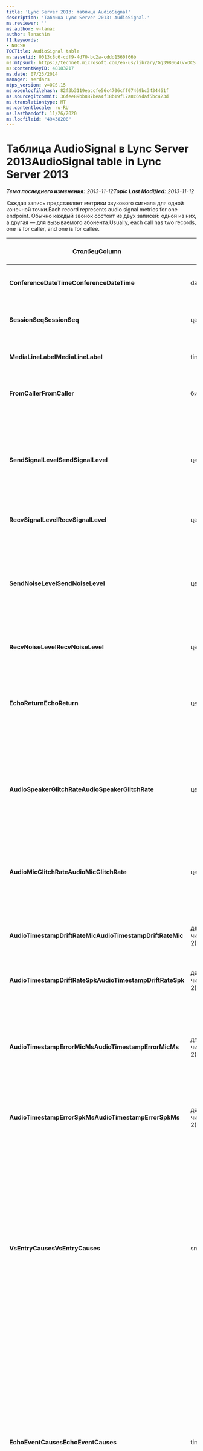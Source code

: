 ```yaml
---
title: 'Lync Server 2013: таблица AudioSignal'
description: 'Таблица Lync Server 2013: AudioSignal.'
ms.reviewer: ''
ms.author: v-lanac
author: lanachin
f1.keywords:
- NOCSH
TOCTitle: AudioSignal table
ms:assetid: 0013c8c6-cdf9-4d70-bc2a-cddd1560f66b
ms:mtpsurl: https://technet.microsoft.com/en-us/library/Gg398064(v=OCS.15)
ms:contentKeyID: 48183217
ms.date: 07/23/2014
manager: serdars
mtps_version: v=OCS.15
ms.openlocfilehash: 82f3b3119eaccfe56c4706cff07469bc3434461f
ms.sourcegitcommit: 36fee89bb887bea4f18b19f17a8c69daf5bc423d
ms.translationtype: MT
ms.contentlocale: ru-RU
ms.lasthandoff: 11/26/2020
ms.locfileid: "49438208"
---
```

# <a name="audiosignal-table-in-lync-server-2013"></a><span data-ttu-id="4d3f5-103">Таблица AudioSignal в Lync Server 2013</span><span class="sxs-lookup"><span data-stu-id="4d3f5-103">AudioSignal table in Lync Server 2013</span></span>

<div data-xmlns="http://www.w3.org/1999/xhtml">

<div class="topic" data-xmlns="http://www.w3.org/1999/xhtml" data-msxsl="urn:schemas-microsoft-com:xslt" data-cs="https://msdn.microsoft.com/">

<div data-asp="https://msdn2.microsoft.com/asp">



</div>

<div id="mainSection">

<div id="mainBody"><span data-ttu-id="4d3f5-104">

<span> </span></span><span class="sxs-lookup"><span data-stu-id="4d3f5-104">

<span> </span></span></span>

<span data-ttu-id="4d3f5-105">_**Тема последнего изменения:** 2013-11-12_</span><span class="sxs-lookup"><span data-stu-id="4d3f5-105">_**Topic Last Modified:** 2013-11-12_</span></span>

<span data-ttu-id="4d3f5-106">Каждая запись представляет метрики звукового сигнала для одной конечной точки.</span><span class="sxs-lookup"><span data-stu-id="4d3f5-106">Each record represents audio signal metrics for one endpoint.</span></span> <span data-ttu-id="4d3f5-107">Обычно каждый звонок состоит из двух записей: одной из них, а другая — для вызываемого абонента.</span><span class="sxs-lookup"><span data-stu-id="4d3f5-107">Usually, each call has two records, one is for caller, and one is for callee.</span></span>


<table>
<colgroup>
<col style="width: 25%" />
<col style="width: 25%" />
<col style="width: 25%" />
<col style="width: 25%" />
</colgroup>
<thead>
<tr class="header">
<th><span data-ttu-id="4d3f5-108"><strong>Столбец</strong></span><span class="sxs-lookup"><span data-stu-id="4d3f5-108"><strong>Column</strong></span></span></th>
<th><span data-ttu-id="4d3f5-109"><strong>Тип данных</strong></span><span class="sxs-lookup"><span data-stu-id="4d3f5-109"><strong>Data Type</strong></span></span></th>
<th><span data-ttu-id="4d3f5-110"><strong>Ключ/индекс</strong></span><span class="sxs-lookup"><span data-stu-id="4d3f5-110"><strong>Key/Index</strong></span></span></th>
<th><span data-ttu-id="4d3f5-111"><strong>Details</strong></span><span class="sxs-lookup"><span data-stu-id="4d3f5-111"><strong>Details</strong></span></span></th>
</tr>
</thead>
<tbody>
<tr class="odd">
<td><p><span data-ttu-id="4d3f5-112"><strong>ConferenceDateTime</strong></span><span class="sxs-lookup"><span data-stu-id="4d3f5-112"><strong>ConferenceDateTime</strong></span></span></p></td>
<td><p><span data-ttu-id="4d3f5-113">datetime</span><span class="sxs-lookup"><span data-stu-id="4d3f5-113">datetime</span></span></p></td>
<td><p><span data-ttu-id="4d3f5-114">Primary</span><span class="sxs-lookup"><span data-stu-id="4d3f5-114">Primary</span></span></p></td>
<td><p><span data-ttu-id="4d3f5-115">На которую ссылается <a href="lync-server-2013-medialine-table.md">Таблица MediaLine в Lync Server 2013</a>.</span><span class="sxs-lookup"><span data-stu-id="4d3f5-115">Referenced from the <a href="lync-server-2013-medialine-table.md">MediaLine table in Lync Server 2013</a>.</span></span></p></td>
</tr>
<tr class="even">
<td><p><span data-ttu-id="4d3f5-116"><strong>SessionSeq</strong></span><span class="sxs-lookup"><span data-stu-id="4d3f5-116"><strong>SessionSeq</strong></span></span></p></td>
<td><p><span data-ttu-id="4d3f5-117">целое</span><span class="sxs-lookup"><span data-stu-id="4d3f5-117">int</span></span></p></td>
<td><p><span data-ttu-id="4d3f5-118">Primary</span><span class="sxs-lookup"><span data-stu-id="4d3f5-118">Primary</span></span></p></td>
<td><p><span data-ttu-id="4d3f5-119">На которую ссылается <a href="lync-server-2013-medialine-table.md">Таблица MediaLine в Lync Server 2013</a>.</span><span class="sxs-lookup"><span data-stu-id="4d3f5-119">Referenced from the <a href="lync-server-2013-medialine-table.md">MediaLine table in Lync Server 2013</a>.</span></span></p></td>
</tr>
<tr class="odd">
<td><p><span data-ttu-id="4d3f5-120"><strong>MediaLineLabel</strong></span><span class="sxs-lookup"><span data-stu-id="4d3f5-120"><strong>MediaLineLabel</strong></span></span></p></td>
<td><p><span data-ttu-id="4d3f5-121">tinyint</span><span class="sxs-lookup"><span data-stu-id="4d3f5-121">tinyint</span></span></p></td>
<td><p><span data-ttu-id="4d3f5-122">Primary</span><span class="sxs-lookup"><span data-stu-id="4d3f5-122">Primary</span></span></p></td>
<td><p><span data-ttu-id="4d3f5-123">На которую ссылается <a href="lync-server-2013-medialine-table.md">Таблица MediaLine в Lync Server 2013</a>.</span><span class="sxs-lookup"><span data-stu-id="4d3f5-123">Referenced from the <a href="lync-server-2013-medialine-table.md">MediaLine table in Lync Server 2013</a>.</span></span></p></td>
</tr>
<tr class="even">
<td><p><span data-ttu-id="4d3f5-124"><strong>FromCaller</strong></span><span class="sxs-lookup"><span data-stu-id="4d3f5-124"><strong>FromCaller</strong></span></span></p></td>
<td><p><span data-ttu-id="4d3f5-125">бит</span><span class="sxs-lookup"><span data-stu-id="4d3f5-125">bit</span></span></p></td>
<td><p><span data-ttu-id="4d3f5-126">Primary</span><span class="sxs-lookup"><span data-stu-id="4d3f5-126">Primary</span></span></p></td>
<td><p><span data-ttu-id="4d3f5-127">0: данные вызывающего абонента</span><span class="sxs-lookup"><span data-stu-id="4d3f5-127">0: Callee’s data</span></span></p>
<p><span data-ttu-id="4d3f5-128">1: данные вызывающего абонента</span><span class="sxs-lookup"><span data-stu-id="4d3f5-128">1: Caller’s data</span></span></p></td>
</tr>
<tr class="odd">
<td><p><span data-ttu-id="4d3f5-129"><strong>SendSignalLevel</strong></span><span class="sxs-lookup"><span data-stu-id="4d3f5-129"><strong>SendSignalLevel</strong></span></span></p></td>
<td><p><span data-ttu-id="4d3f5-130">целое</span><span class="sxs-lookup"><span data-stu-id="4d3f5-130">int</span></span></p></td>
<td><p> </p></td>
<td><p><span data-ttu-id="4d3f5-131">Обозначает уровень звукового сигнала после аналогового усиления контроля.</span><span class="sxs-lookup"><span data-stu-id="4d3f5-131">Represents the Post-Analog Gain Control audio signal level.</span></span> <span data-ttu-id="4d3f5-132">Единицей измерения для этой метрики является dBmo.</span><span class="sxs-lookup"><span data-stu-id="4d3f5-132">The unit for this metric is dBmo.</span></span> <span data-ttu-id="4d3f5-133">Для приемлемого качества оно должно быть не менее 30 dBmo.</span><span class="sxs-lookup"><span data-stu-id="4d3f5-133">For acceptable quality, it should be at least 30 dBmo.</span></span> <span data-ttu-id="4d3f5-134">Этот показатель не передается сервером Конференции и IP-телефонами по протоколу A/V.</span><span class="sxs-lookup"><span data-stu-id="4d3f5-134">This metric is not reported by the A/V Conferencing Server or IP phones.</span></span></p></td>
</tr>
<tr class="even">
<td><p><span data-ttu-id="4d3f5-135"><strong>RecvSignalLevel</strong></span><span class="sxs-lookup"><span data-stu-id="4d3f5-135"><strong>RecvSignalLevel</strong></span></span></p></td>
<td><p><span data-ttu-id="4d3f5-136">целое</span><span class="sxs-lookup"><span data-stu-id="4d3f5-136">int</span></span></p></td>
<td><p> </p></td>
<td><p><span data-ttu-id="4d3f5-137">Смотрите SendSignalLevel.</span><span class="sxs-lookup"><span data-stu-id="4d3f5-137">See SendSignalLevel.</span></span></p></td>
</tr>
<tr class="odd">
<td><p><span data-ttu-id="4d3f5-138"><strong>SendNoiseLevel</strong></span><span class="sxs-lookup"><span data-stu-id="4d3f5-138"><strong>SendNoiseLevel</strong></span></span></p></td>
<td><p><span data-ttu-id="4d3f5-139">целое</span><span class="sxs-lookup"><span data-stu-id="4d3f5-139">int</span></span></p></td>
<td><p> </p></td>
<td><p><span data-ttu-id="4d3f5-140">Обозначает уровень звукового шума, поступающего после аналогового усиления.</span><span class="sxs-lookup"><span data-stu-id="4d3f5-140">Represents the Post-Analog Gain Control audio noise level.</span></span> <span data-ttu-id="4d3f5-141">Единицей измерения для этой метрики является dBmo.</span><span class="sxs-lookup"><span data-stu-id="4d3f5-141">The unit for this metric is dBmo.</span></span> <span data-ttu-id="4d3f5-142">Для приемлемого качества оно должно быть менее 35 dBmo.</span><span class="sxs-lookup"><span data-stu-id="4d3f5-142">For acceptable quality, it should be less than 35 dBmo.</span></span> <span data-ttu-id="4d3f5-143">Этот показатель не передается сервером Конференции и IP-телефонами по протоколу A/V.</span><span class="sxs-lookup"><span data-stu-id="4d3f5-143">This metric is not reported by the A/V Conferencing Server or IP phones.</span></span></p></td>
</tr>
<tr class="even">
<td><p><span data-ttu-id="4d3f5-144"><strong>RecvNoiseLevel</strong></span><span class="sxs-lookup"><span data-stu-id="4d3f5-144"><strong>RecvNoiseLevel</strong></span></span></p></td>
<td><p><span data-ttu-id="4d3f5-145">целое</span><span class="sxs-lookup"><span data-stu-id="4d3f5-145">int</span></span></p></td>
<td><p> </p></td>
<td><p><span data-ttu-id="4d3f5-146">Смотрите SendNoiseLevel.</span><span class="sxs-lookup"><span data-stu-id="4d3f5-146">See SendNoiseLevel.</span></span></p></td>
</tr>
<tr class="odd">
<td><p><span data-ttu-id="4d3f5-147"><strong>EchoReturn</strong></span><span class="sxs-lookup"><span data-stu-id="4d3f5-147"><strong>EchoReturn</strong></span></span></p></td>
<td><p><span data-ttu-id="4d3f5-148">целое</span><span class="sxs-lookup"><span data-stu-id="4d3f5-148">int</span></span></p></td>
<td><p> </p></td>
<td><p><span data-ttu-id="4d3f5-149">Показатель возвращающего потери при возврате эха.</span><span class="sxs-lookup"><span data-stu-id="4d3f5-149">Echo Return Loss Enhancement metric.</span></span> <span data-ttu-id="4d3f5-150">Единицей измерения для этой метрики является dB.</span><span class="sxs-lookup"><span data-stu-id="4d3f5-150">The unit for this metric is dB.</span></span> <span data-ttu-id="4d3f5-151">Более низкие значения представляют менее эхо.</span><span class="sxs-lookup"><span data-stu-id="4d3f5-151">Lower values represent less echo.</span></span> <span data-ttu-id="4d3f5-152">Этот показатель не передается сервером Конференции и IP-телефонами по протоколу A/V.</span><span class="sxs-lookup"><span data-stu-id="4d3f5-152">This metric is not reported by the A/V Conferencing Server or IP phones.</span></span></p></td>
</tr>
<tr class="even">
<td><p><span data-ttu-id="4d3f5-153"><strong>AudioSpeakerGlitchRate</strong></span><span class="sxs-lookup"><span data-stu-id="4d3f5-153"><strong>AudioSpeakerGlitchRate</strong></span></span></p></td>
<td><p><span data-ttu-id="4d3f5-154">целое</span><span class="sxs-lookup"><span data-stu-id="4d3f5-154">int</span></span></p></td>
<td><p> </p></td>
<td><p><span data-ttu-id="4d3f5-155">Среднее число сбоев в течение пяти минут для отрисовки динамик.</span><span class="sxs-lookup"><span data-stu-id="4d3f5-155">Average glitches per five minutes for the loudspeaker rendering.</span></span> <span data-ttu-id="4d3f5-156">Для хорошего качества это должно быть меньше, чем один за пять минут.</span><span class="sxs-lookup"><span data-stu-id="4d3f5-156">For good quality, this should be less than one per five minutes.</span></span> <span data-ttu-id="4d3f5-157">Не сообщается серверам конференц-связи, серверам или IP-телефонам.</span><span class="sxs-lookup"><span data-stu-id="4d3f5-157">Not reported by A/V Conferencing Servers, Mediation Servers, or IP phones.</span></span></p></td>
</tr>
<tr class="odd">
<td><p><span data-ttu-id="4d3f5-158"><strong>AudioMicGlitchRate</strong></span><span class="sxs-lookup"><span data-stu-id="4d3f5-158"><strong>AudioMicGlitchRate</strong></span></span></p></td>
<td><p><span data-ttu-id="4d3f5-159">целое</span><span class="sxs-lookup"><span data-stu-id="4d3f5-159">int</span></span></p></td>
<td><p> </p></td>
<td><p><span data-ttu-id="4d3f5-160">Среднее число сбоев в течение пяти минут для захвата микрофона.</span><span class="sxs-lookup"><span data-stu-id="4d3f5-160">Average glitches per five minutes for the microphone capture.</span></span> <span data-ttu-id="4d3f5-161">Для хорошего качества это должно быть менее чем на одну 5 минут.</span><span class="sxs-lookup"><span data-stu-id="4d3f5-161">For good quality this should be less than one per five minutes.</span></span> <span data-ttu-id="4d3f5-162">Не сообщается серверам конференц-связи, серверам или IP-телефонам.</span><span class="sxs-lookup"><span data-stu-id="4d3f5-162">Not reported by A/V Conferencing Servers, Mediation Servers, or IP phones.</span></span></p></td>
</tr>
<tr class="even">
<td><p><span data-ttu-id="4d3f5-163"><strong>AudioTimestampDriftRateMic</strong></span><span class="sxs-lookup"><span data-stu-id="4d3f5-163"><strong>AudioTimestampDriftRateMic</strong></span></span></p></td>
<td><p><span data-ttu-id="4d3f5-164">десятичное число (9, 2)</span><span class="sxs-lookup"><span data-stu-id="4d3f5-164">decimal(9,2)</span></span></p></td>
<td><p> </p></td>
<td><p><span data-ttu-id="4d3f5-165">Частота расхождения синхронизирующих сигналов для микрофона, относящихся к тактовой частоте процессора.</span><span class="sxs-lookup"><span data-stu-id="4d3f5-165">Microphone device clock drift rate, relative to CPU clock.</span></span></p></td>
</tr>
<tr class="odd">
<td><p><span data-ttu-id="4d3f5-166"><strong>AudioTimestampDriftRateSpk</strong></span><span class="sxs-lookup"><span data-stu-id="4d3f5-166"><strong>AudioTimestampDriftRateSpk</strong></span></span></p></td>
<td><p><span data-ttu-id="4d3f5-167">десятичное число (9, 2)</span><span class="sxs-lookup"><span data-stu-id="4d3f5-167">decimal(9,2)</span></span></p></td>
<td><p> </p></td>
<td><p><span data-ttu-id="4d3f5-168">Частота расхождения синхронизирующих импульсов устройства для динамиков относительно часов процессора.</span><span class="sxs-lookup"><span data-stu-id="4d3f5-168">Speaker device clock drift rate, relative to CPU clock.</span></span></p></td>
</tr>
<tr class="even">
<td><p><span data-ttu-id="4d3f5-169"><strong>AudioTimestampErrorMicMs</strong></span><span class="sxs-lookup"><span data-stu-id="4d3f5-169"><strong>AudioTimestampErrorMicMs</strong></span></span></p></td>
<td><p><span data-ttu-id="4d3f5-170">десятичное число (9, 2)</span><span class="sxs-lookup"><span data-stu-id="4d3f5-170">decimal(9,2)</span></span></p></td>
<td><p> </p></td>
<td><p><span data-ttu-id="4d3f5-171">Частота расхождения синхронизирующих импульсов устройства для динамиков относительно часов процессора.</span><span class="sxs-lookup"><span data-stu-id="4d3f5-171">Speaker device clock drift rate, relative to CPU clock.</span></span></p>
<p><span data-ttu-id="4d3f5-172">Средняя пометка времени потока захвата микрофона в миллисекундах за последние 20 секунд звонка.</span><span class="sxs-lookup"><span data-stu-id="4d3f5-172">Average microphone capture stream time stamp error, in milliseconds, in the last 20 seconds of the call.</span></span></p></td>
</tr>
<tr class="odd">
<td><p><span data-ttu-id="4d3f5-173"><strong>AudioTimestampErrorSpkMs</strong></span><span class="sxs-lookup"><span data-stu-id="4d3f5-173"><strong>AudioTimestampErrorSpkMs</strong></span></span></p></td>
<td><p><span data-ttu-id="4d3f5-174">десятичное число (9, 2)</span><span class="sxs-lookup"><span data-stu-id="4d3f5-174">decimal(9,2)</span></span></p></td>
<td><p> </p></td>
<td><p><span data-ttu-id="4d3f5-175">Средняя отметка времени линейного потока обработки динамиков в миллисекундах за последние 20 секунд вызова.</span><span class="sxs-lookup"><span data-stu-id="4d3f5-175">Average speaker render stream time stamp error, in milliseconds, in the last 20 seconds of the call.</span></span></p></td>
</tr>
<tr class="even">
<td><p><span data-ttu-id="4d3f5-176"><strong>VsEntryCauses</strong></span><span class="sxs-lookup"><span data-stu-id="4d3f5-176"><strong>VsEntryCauses</strong></span></span></p></td>
<td><p><span data-ttu-id="4d3f5-177">smallint</span><span class="sxs-lookup"><span data-stu-id="4d3f5-177">smallint</span></span></p></td>
<td><p> </p></td>
<td><p><span data-ttu-id="4d3f5-178">Голосовая связь — это режим двусторонней печати с ограниченными возможностями перерывов.</span><span class="sxs-lookup"><span data-stu-id="4d3f5-178">Voice switch is a half-duplex mode with reduced interruption ability.</span></span> <span data-ttu-id="4d3f5-179">Причины для записи голосового переключателя:</span><span class="sxs-lookup"><span data-stu-id="4d3f5-179">Causes of voice switch entry:</span></span></p>
<p><span data-ttu-id="4d3f5-180">ENTER_VS_BADTS 0x01</span><span class="sxs-lookup"><span data-stu-id="4d3f5-180">ENTER_VS_BADTS 0x01</span></span></p>
<p><span data-ttu-id="4d3f5-181">ENTER_VS_ECHO 0x02</span><span class="sxs-lookup"><span data-stu-id="4d3f5-181">ENTER_VS_ECHO 0x02</span></span></p>
<p><span data-ttu-id="4d3f5-182">ENTER_VS_FORCEORCONVERGENCE 0x04</span><span class="sxs-lookup"><span data-stu-id="4d3f5-182">ENTER_VS_FORCEORCONVERGENCE 0x04</span></span></p>
<p><span data-ttu-id="4d3f5-183">ENTER_VS_DNLP 0x08</span><span class="sxs-lookup"><span data-stu-id="4d3f5-183">ENTER_VS_DNLP 0x08</span></span></p>
<p><span data-ttu-id="4d3f5-184">Причина может быть сочетанием отдельных причин.</span><span class="sxs-lookup"><span data-stu-id="4d3f5-184">The cause can be a combination of those individual causes.</span></span> <span data-ttu-id="4d3f5-185">ENTER_VS_FORCEORCONVERGENCE может быть включена только в RegKey для целей тестирования.</span><span class="sxs-lookup"><span data-stu-id="4d3f5-185">ENTER_VS_FORCEORCONVERGENCE can only be enabled by regkey for test purpose.</span></span></p>
<p><span data-ttu-id="4d3f5-186">Тип данных этого столбца изменен в Microsoft Lync Server 2013.</span><span class="sxs-lookup"><span data-stu-id="4d3f5-186">The data type for this column was changed in Microsoft Lync Server 2013.</span></span></p></td>
</tr>
<tr class="odd">
<td><p><span data-ttu-id="4d3f5-187"><strong>EchoEventCauses</strong></span><span class="sxs-lookup"><span data-stu-id="4d3f5-187"><strong>EchoEventCauses</strong></span></span></p></td>
<td><p><span data-ttu-id="4d3f5-188">tinyint</span><span class="sxs-lookup"><span data-stu-id="4d3f5-188">tinyint</span></span></p></td>
<td><p> </p></td>
<td><p><span data-ttu-id="4d3f5-189">Причины возникновения события echo:</span><span class="sxs-lookup"><span data-stu-id="4d3f5-189">Causes of an echo event:</span></span></p>
<p><span data-ttu-id="4d3f5-190">ECHO_EVENT_BAD_TIMESTAMP 0x01</span><span class="sxs-lookup"><span data-stu-id="4d3f5-190">ECHO_EVENT_BAD_TIMESTAMP 0x01</span></span></p>
<p><span data-ttu-id="4d3f5-191">ECHO_EVENT_POSTAEC_ECHO 0x02</span><span class="sxs-lookup"><span data-stu-id="4d3f5-191">ECHO_EVENT_POSTAEC_ECHO 0x02</span></span></p>
<p><span data-ttu-id="4d3f5-192">ECHO_EVENT_ANLP 0x04</span><span class="sxs-lookup"><span data-stu-id="4d3f5-192">ECHO_EVENT_ANLP 0x04</span></span></p>
<p><span data-ttu-id="4d3f5-193">ECHO_EVENT_DNLP 0x08</span><span class="sxs-lookup"><span data-stu-id="4d3f5-193">ECHO_EVENT_DNLP 0x08</span></span></p>
<p><span data-ttu-id="4d3f5-194">ECHO_EVENT_MIC_CLIPPING 0x10</span><span class="sxs-lookup"><span data-stu-id="4d3f5-194">ECHO_EVENT_MIC_CLIPPING 0x10</span></span></p>
<p><span data-ttu-id="4d3f5-195">ECHO_EVENT_BAD_STATE 0x20</span><span class="sxs-lookup"><span data-stu-id="4d3f5-195">ECHO_EVENT_BAD_STATE 0x20</span></span></p>
<p><span data-ttu-id="4d3f5-196">Причина может быть сочетанием отдельных причин.</span><span class="sxs-lookup"><span data-stu-id="4d3f5-196">The cause can be a combination of those individual causes.</span></span></p></td>
</tr>
<tr class="even">
<td><p><span data-ttu-id="4d3f5-197"><strong>EchoPercentMicIn</strong></span><span class="sxs-lookup"><span data-stu-id="4d3f5-197"><strong>EchoPercentMicIn</strong></span></span></p></td>
<td><p><span data-ttu-id="4d3f5-198">десятичное число (5; 2)</span><span class="sxs-lookup"><span data-stu-id="4d3f5-198">decimal(5,2)</span></span></p></td>
<td><p> </p></td>
<td><p><span data-ttu-id="4d3f5-p109">Процент времени, когда в потоке захвата микрофоном обнаруживался эхосигнал. Обычно низкие значения отображаются для гарнитур или телефонных трубок, а высокие значения – для телефонных или автономных динамиков. Для устройств, которые поддерживают встроенную возможность подавления акустического эхосигнала, высокие значения указывают утечку эхосигнала. Для других устройств эти единицы измерения не должны использоваться для оценки качества устройства.</span><span class="sxs-lookup"><span data-stu-id="4d3f5-p109">Percentage of time when echo was detected in the microphone capture stream. Typically, values are low for headsets or handsets, and higher for speaker phones or stand-alone speakers. For devices that support on-board acoustic echo cancellation, high values indicate echo leak. For other devices, this metric should not be used to evaluate device quality.</span></span></p></td>
</tr>
<tr class="odd">
<td><p><span data-ttu-id="4d3f5-203"><strong>EchoPercentSend</strong></span><span class="sxs-lookup"><span data-stu-id="4d3f5-203"><strong>EchoPercentSend</strong></span></span></p></td>
<td><p><span data-ttu-id="4d3f5-204">десятичное число (5; 2)</span><span class="sxs-lookup"><span data-stu-id="4d3f5-204">decimal(5,2)</span></span></p></td>
<td></td>
<td><p><span data-ttu-id="4d3f5-205">Процент времени, в течение которого обнаружено Эхо-сообщение в отправленном потоке.</span><span class="sxs-lookup"><span data-stu-id="4d3f5-205">Percentage of time when echo is detected in sent stream.</span></span> <span data-ttu-id="4d3f5-206">Высокий процент эха в потоках отправки указывает на наличие утечки эха.</span><span class="sxs-lookup"><span data-stu-id="4d3f5-206">High echo percentage in send streams an indication of echo leak.</span></span></p></td>
</tr>
<tr class="even">
<td><p><span data-ttu-id="4d3f5-207"><strong>RxAGCSignalLevel</strong></span><span class="sxs-lookup"><span data-stu-id="4d3f5-207"><strong>RxAGCSignalLevel</strong></span></span></p></td>
<td><p><span data-ttu-id="4d3f5-208">целое</span><span class="sxs-lookup"><span data-stu-id="4d3f5-208">int</span></span></p></td>
<td><p> </p></td>
<td><p><span data-ttu-id="4d3f5-209">Уровень сигнала на сервере обновлений от шлюза; Это относится только к серверу обновлений.</span><span class="sxs-lookup"><span data-stu-id="4d3f5-209">Received signal level on the Mediation Server from the Gateway; this applies only to the Mediation Server.</span></span> <span data-ttu-id="4d3f5-210">Единица измерения этой метрики — dBoV.</span><span class="sxs-lookup"><span data-stu-id="4d3f5-210">The unit of this metric is dBoV.</span></span> <span data-ttu-id="4d3f5-211">Для хорошего качества допустимый диапазон должен составлять от [-30 до-18] dBoV.</span><span class="sxs-lookup"><span data-stu-id="4d3f5-211">For good quality, the acceptable range should be [-30 to -18] dBoV.</span></span></p></td>
</tr>
<tr class="odd">
<td><p><span data-ttu-id="4d3f5-212"><strong>RxAGCNoiseLevel</strong></span><span class="sxs-lookup"><span data-stu-id="4d3f5-212"><strong>RxAGCNoiseLevel</strong></span></span></p></td>
<td><p><span data-ttu-id="4d3f5-213">целое</span><span class="sxs-lookup"><span data-stu-id="4d3f5-213">int</span></span></p></td>
<td><p> </p></td>
<td><p><span data-ttu-id="4d3f5-214">Уровень сигнала на сервере обновлений от шлюза.</span><span class="sxs-lookup"><span data-stu-id="4d3f5-214">Received signal level on the Mediation Server from the Gateway.</span></span> <span data-ttu-id="4d3f5-215">Это относится только к серверу обновлений.</span><span class="sxs-lookup"><span data-stu-id="4d3f5-215">This applies only to the Mediation Server.</span></span> <span data-ttu-id="4d3f5-216">Единица измерения этой метрики — dBoV.</span><span class="sxs-lookup"><span data-stu-id="4d3f5-216">The unit of this metric is dBoV.</span></span> <span data-ttu-id="4d3f5-217">Для хорошего качества допустимый диапазон должен быть меньше, чем-50 dBoV.</span><span class="sxs-lookup"><span data-stu-id="4d3f5-217">For good quality, the acceptable range should be less than -50 dBoV.</span></span></p></td>
</tr>
<tr class="even">
<td><p><span data-ttu-id="4d3f5-218"><strong>RxAvgAGCGain</strong></span><span class="sxs-lookup"><span data-stu-id="4d3f5-218"><strong>RxAvgAGCGain</strong></span></span></p></td>
<td><p><span data-ttu-id="4d3f5-219">целое</span><span class="sxs-lookup"><span data-stu-id="4d3f5-219">int</span></span></p></td>
<td><p> </p></td>
<td><p><span data-ttu-id="4d3f5-220">Автоматический контроль усиления (AGC) на стороне сервера-посредника.</span><span class="sxs-lookup"><span data-stu-id="4d3f5-220">Automatic gain control (AGC) on the Mediation Server side.</span></span></p></td>
</tr>
<tr class="odd">
<td><p><span data-ttu-id="4d3f5-221"><strong>InitialSignalLevelRMS</strong></span><span class="sxs-lookup"><span data-stu-id="4d3f5-221"><strong>InitialSignalLevelRMS</strong></span></span></p></td>
<td><p><span data-ttu-id="4d3f5-222">число с плавающей точкой</span><span class="sxs-lookup"><span data-stu-id="4d3f5-222">float</span></span></p></td>
<td><p> </p></td>
<td><p><span data-ttu-id="4d3f5-223">Среднее значение среднего квадрата для входящего сигнала, которое составляет до первых 30 секунд звонка.</span><span class="sxs-lookup"><span data-stu-id="4d3f5-223">The root mean square (RMS) of the incoming signal of up to the first 30 seconds of the call.</span></span></p></td>
</tr>
<tr class="even">
<td><p><span data-ttu-id="4d3f5-224"><strong>RecvSignalLevelCh1</strong></span><span class="sxs-lookup"><span data-stu-id="4d3f5-224"><strong>RecvSignalLevelCh1</strong></span></span></p></td>
<td><p><span data-ttu-id="4d3f5-225">целое</span><span class="sxs-lookup"><span data-stu-id="4d3f5-225">int</span></span></p></td>
<td></td>
<td><p><span data-ttu-id="4d3f5-226">Уровень сигнала, полученный на канале 1.</span><span class="sxs-lookup"><span data-stu-id="4d3f5-226">Signal level as received on channel 1.</span></span></p>
<p><span data-ttu-id="4d3f5-227">Этот столбец появился в Microsoft Lync Server 2013.</span><span class="sxs-lookup"><span data-stu-id="4d3f5-227">This column was introduced in Microsoft Lync Server 2013.</span></span></p></td>
</tr>
<tr class="odd">
<td><p><span data-ttu-id="4d3f5-228"><strong>RecvSignalLevelCh2</strong></span><span class="sxs-lookup"><span data-stu-id="4d3f5-228"><strong>RecvSignalLevelCh2</strong></span></span></p></td>
<td><p><span data-ttu-id="4d3f5-229">целое</span><span class="sxs-lookup"><span data-stu-id="4d3f5-229">int</span></span></p></td>
<td></td>
<td><p><span data-ttu-id="4d3f5-230">Уровень сигнала, полученный на канале 2.</span><span class="sxs-lookup"><span data-stu-id="4d3f5-230">Signal level as received on channel 2.</span></span></p>
<p><span data-ttu-id="4d3f5-231">Этот столбец появился в Microsoft Lync Server 2013.</span><span class="sxs-lookup"><span data-stu-id="4d3f5-231">This column was introduced in Microsoft Lync Server 2013.</span></span></p></td>
</tr>
<tr class="even">
<td><p><span data-ttu-id="4d3f5-232"><strong>RecvNoiseLevelCh1</strong></span><span class="sxs-lookup"><span data-stu-id="4d3f5-232"><strong>RecvNoiseLevelCh1</strong></span></span></p></td>
<td><p><span data-ttu-id="4d3f5-233">целое</span><span class="sxs-lookup"><span data-stu-id="4d3f5-233">int</span></span></p></td>
<td></td>
<td><p><span data-ttu-id="4d3f5-234">Уровень шума, полученный на канале 1.</span><span class="sxs-lookup"><span data-stu-id="4d3f5-234">Noise level as received on channel 1.</span></span></p>
<p><span data-ttu-id="4d3f5-235">Этот столбец появился в Microsoft Lync Server 2013.</span><span class="sxs-lookup"><span data-stu-id="4d3f5-235">This column was introduced in Microsoft Lync Server 2013.</span></span></p></td>
</tr>
<tr class="odd">
<td><p><span data-ttu-id="4d3f5-236"><strong>RecvNoiseLevelCh2</strong></span><span class="sxs-lookup"><span data-stu-id="4d3f5-236"><strong>RecvNoiseLevelCh2</strong></span></span></p></td>
<td><p><span data-ttu-id="4d3f5-237">целое</span><span class="sxs-lookup"><span data-stu-id="4d3f5-237">int</span></span></p></td>
<td></td>
<td><p><span data-ttu-id="4d3f5-238">Уровень шума, полученный на канале 2.</span><span class="sxs-lookup"><span data-stu-id="4d3f5-238">Noise level as received on channel 2.</span></span></p>
<p><span data-ttu-id="4d3f5-239">Этот столбец появился в Microsoft Lync Server 2013.</span><span class="sxs-lookup"><span data-stu-id="4d3f5-239">This column was introduced in Microsoft Lync Server 2013.</span></span></p></td>
</tr>
<tr class="even">
<td><p><span data-ttu-id="4d3f5-240"><strong>SendSignalLevelCh1</strong></span><span class="sxs-lookup"><span data-stu-id="4d3f5-240"><strong>SendSignalLevelCh1</strong></span></span></p></td>
<td><p><span data-ttu-id="4d3f5-241">целое</span><span class="sxs-lookup"><span data-stu-id="4d3f5-241">int</span></span></p></td>
<td></td>
<td><p><span data-ttu-id="4d3f5-242">Уровень сигнала, отправленный на канале 1.</span><span class="sxs-lookup"><span data-stu-id="4d3f5-242">Signal level as sent on channel 1.</span></span></p>
<p><span data-ttu-id="4d3f5-243">Этот столбец появился в Microsoft Lync Server 2013.</span><span class="sxs-lookup"><span data-stu-id="4d3f5-243">This column was introduced in Microsoft Lync Server 2013.</span></span></p></td>
</tr>
<tr class="odd">
<td><p><span data-ttu-id="4d3f5-244"><strong>SendSignalLevelCh2</strong></span><span class="sxs-lookup"><span data-stu-id="4d3f5-244"><strong>SendSignalLevelCh2</strong></span></span></p></td>
<td><p><span data-ttu-id="4d3f5-245">целое</span><span class="sxs-lookup"><span data-stu-id="4d3f5-245">int</span></span></p></td>
<td></td>
<td><p><span data-ttu-id="4d3f5-246">Уровень сигнала, отправленный на канале 2.</span><span class="sxs-lookup"><span data-stu-id="4d3f5-246">Signal level as sent on channel 2.</span></span></p>
<p><span data-ttu-id="4d3f5-247">Этот столбец появился в Microsoft Lync Server 2013.</span><span class="sxs-lookup"><span data-stu-id="4d3f5-247">This column was introduced in Microsoft Lync Server 2013.</span></span></p></td>
</tr>
<tr class="even">
<td><p><span data-ttu-id="4d3f5-248"><strong>SendNoiseLevelCh1</strong></span><span class="sxs-lookup"><span data-stu-id="4d3f5-248"><strong>SendNoiseLevelCh1</strong></span></span></p></td>
<td><p><span data-ttu-id="4d3f5-249">целое</span><span class="sxs-lookup"><span data-stu-id="4d3f5-249">int</span></span></p></td>
<td></td>
<td><p><span data-ttu-id="4d3f5-250">Уровень шума, отправленный на канале 1.</span><span class="sxs-lookup"><span data-stu-id="4d3f5-250">Noise level as sent on channel 1.</span></span></p>
<p><span data-ttu-id="4d3f5-251">Этот столбец появился в Microsoft Lync Server 2013.</span><span class="sxs-lookup"><span data-stu-id="4d3f5-251">This column was introduced in Microsoft Lync Server 2013.</span></span></p></td>
</tr>
<tr class="odd">
<td><p><span data-ttu-id="4d3f5-252"><strong>SendNoiseLevelCh2</strong></span><span class="sxs-lookup"><span data-stu-id="4d3f5-252"><strong>SendNoiseLevelCh2</strong></span></span></p></td>
<td><p><span data-ttu-id="4d3f5-253">целое</span><span class="sxs-lookup"><span data-stu-id="4d3f5-253">int</span></span></p></td>
<td></td>
<td><p><span data-ttu-id="4d3f5-254">Уровень шума, отправленный на канале 2.</span><span class="sxs-lookup"><span data-stu-id="4d3f5-254">Noise level as sent on channel 2.</span></span></p>
<p><span data-ttu-id="4d3f5-255">Этот столбец появился в Microsoft Lync Server 2013.</span><span class="sxs-lookup"><span data-stu-id="4d3f5-255">This column was introduced in Microsoft Lync Server 2013.</span></span></p></td>
</tr>
</tbody>
</table><span data-ttu-id="4d3f5-256">


</div>

<span> </span>

</div>

</div>

</span><span class="sxs-lookup"><span data-stu-id="4d3f5-256">


</div>

<span> </span>

</div>

</div>

</span></span></div>

